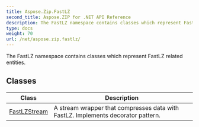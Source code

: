 ```yaml
---
title: Aspose.Zip.FastLZ
second_title: Aspose.ZIP for .NET API Reference
description: The FastLZ namespace contains classes which represent FastLZ related entities
type: docs
weight: 70
url: /net/aspose.zip.fastlz/
---
```

The FastLZ namespace contains classes which represent FastLZ related entities.

## Classes

| Class | Description |
| --- | --- |
| [FastLZStream](./fastlzstream/) | A stream wrapper that compresses data with FastLZ. Implements decorator pattern. |


